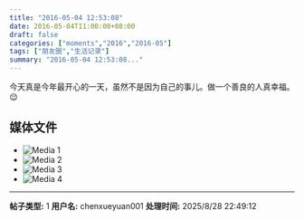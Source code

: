 ```yaml
---
title: "2016-05-04 12:53:08"
date: 2016-05-04T11:00:00+08:00
draft: false
categories: ["moments","2016","2016-05"]
tags: ["朋友圈","生活记录"]
summary: "2016-05-04 12:53:08..."
---
```


今天真是今年最开心的一天，虽然不是因为自己的事儿。做一个善良的人真幸福。😌

## 媒体文件

- ![Media 1](/Moments/photos/2016-05-04/201605041253080.jpg)
- ![Media 2](/Moments/photos/2016-05-04/201605041253081.jpg)
- ![Media 3](/Moments/photos/2016-05-04/201605041253082.jpg)
- ![Media 4](/Moments/photos/2016-05-04/201605041253083.jpg)

---

**帖子类型:** 1
**用户名:** chenxueyuan001
**处理时间:** 2025/8/28 22:49:12